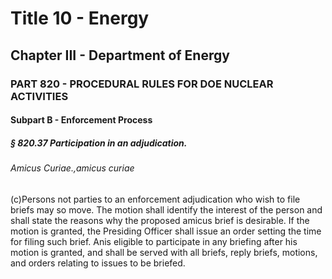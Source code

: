 
# Title 10 - Energy
## Chapter III - Department of Energy
### PART 820 - PROCEDURAL RULES FOR DOE NUCLEAR ACTIVITIES
#### Subpart B - Enforcement Process
##### § 820.37 Participation in an adjudication.
###### Amicus Curiae.,amicus curiae

(c)Persons not parties to an enforcement adjudication who wish to file briefs may so move. The motion shall identify the interest of the person and shall state the reasons why the proposed amicus brief is desirable. If the motion is granted, the Presiding Officer shall issue an order setting the time for filing such brief. Anis eligible to participate in any briefing after his motion is granted, and shall be served with all briefs, reply briefs, motions, and orders relating to issues to be briefed.
